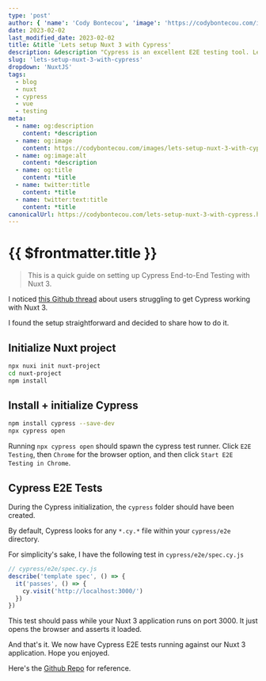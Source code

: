 ```yaml
---
type: 'post'
author: { 'name': 'Cody Bontecou', 'image': 'https://codybontecou.com/images/cody-abstract.jpeg' }
date: 2023-02-02
last_modified_date: 2023-02-02
title: &title 'Lets setup Nuxt 3 with Cypress'
description: &description "Cypress is an excellent E2E testing tool. Let's set it up in a fresh Nuxt 3 project to connect two modern web tools."
slug: 'lets-setup-nuxt-3-with-cypress'
dropdown: 'NuxtJS'
tags:
  - blog
  - nuxt
  - cypress
  - vue
  - testing
meta:
  - name: og:description
    content: *description
  - name: og:image
    content: https://codybontecou.com/images/lets-setup-nuxt-3-with-cypress.png
  - name: og:image:alt
    content: *description
  - name: og:title
    content: *title
  - name: twitter:title
    content: *title
  - name: twitter:text:title
    content: *title
canonicalUrl: https://codybontecou.com/lets-setup-nuxt-3-with-cypress.html
---
```


# {{ $frontmatter.title }}

> This is a quick guide on setting up Cypress End-to-End Testing with Nuxt 3.

I noticed [this Github thread](https://github.com/cypress-io/cypress/discussions/21184) about users struggling to get Cypress working with Nuxt 3.

I found the setup straightforward and decided to share how to do it.

## Initialize Nuxt project

```bash
npx nuxi init nuxt-project
cd nuxt-project
npm install
```

## Install + initialize Cypress

```bash
npm install cypress --save-dev
npx cypress open
```

Running `npx cypress open` should spawn the cypress test runner. Click `E2E Testing`, then `Chrome` for the browser option, and then click `Start E2E Testing in Chrome`.

## Cypress E2E Tests

During the Cypress initialization, the `cypress` folder should have been created.

By default, Cypress looks for any `*.cy.*` file within your `cypress/e2e` directory.

For simplicity's sake, I have the following test in `cypress/e2e/spec.cy.js`

```js
// cypress/e2e/spec.cy.js
describe('template spec', () => {
  it('passes', () => {
    cy.visit('http://localhost:3000/')
  })
})
```

This test should pass while your Nuxt 3 application runs on port 3000. It just opens the browser and asserts it loaded.

And that's it. We now have Cypress E2E tests running against our Nuxt 3 application. Hope you enjoyed.

Here's the [Github Repo](https://github.com/CodyBontecou/lets-setup-nuxt-3-with-cypress) for reference.
